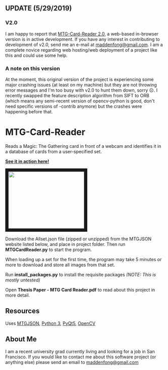 ## UPDATE (5/29/2019)
### V2.0
I am happy to report that [MTG-Card-Reader 2.0](https://github.com/TrifectaIII/MTG-Card-Reader-Web), a web-based in-browser version is in active development. If you have any interest in contributing to development of v2.0, send me an e-mail at maddenfong@gmail.com. I am a complete novice regarding web hosting/web deployment of a project like this and could use some help.
### A note on this version
At the moment, this original version of the project is experiencing some major crashing issues (at least on my machine) but they are not throwing error messages and I'm too busy with v2.0 to hunt them down, sorry ☹️. I recently swapped the feature description algorithm from SIFT to ORB (which means any semi-recent version of opencv-python is good, don't need specific versions of -contrib anymore) but the crashes were happening before that.

# MTG-Card-Reader

Reads a Magic: The Gathering card in front of a webcam and identifies it in a database of cards from a user-specified set.

[__See it in action here!__](https://www.youtube.com/watch?v=KvsBkOgKNgQ)

<a href="http://www.youtube.com/watch?feature=player_embedded&v=KvsBkOgKNgQ
" target="_blank"><img src="http://img.youtube.com/vi/KvsBkOgKNgQ/0.jpg" 
width="240" height="180" border="10" /></a>

Download the Allset.json file (zipped or unzipped) from the MTGJSON website listed below, and place in project folder. Then run __MTGCardReader.py__ to start the program.

When loading up a set for the first time, the program may take 5 minutes or more to download and store all images from that set.

Run __install_packages.py__ to install the requisite packages _(NOTE: This is mostly untested)_

Open __Thesis Paper - MTG Card Reader.pdf__ to read about this project in more detail.

## Resources
Uses [MTGJSON](https://mtgjson.com/), [Python 3](https://www.python.org/), [PyQt5](https://www.riverbankcomputing.com/software/pyqt/download5), [OpenCV](https://pypi.org/project/opencv-python/)

## About Me

I am a recent university grad currently living and looking for a job in San Francisco. If you would like to contact me about this software project (or anything else) please send an email to maddenfong@gmail.com
